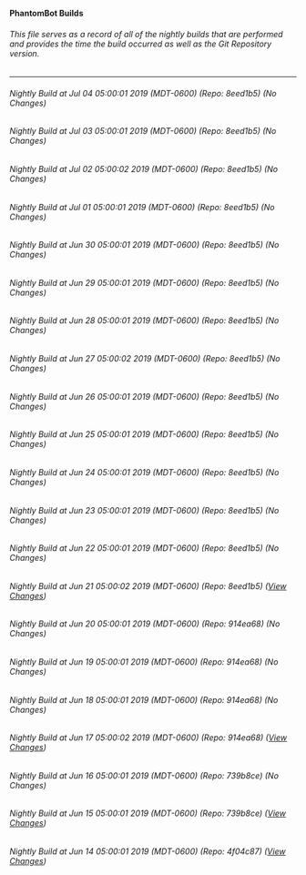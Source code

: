 **PhantomBot Builds**

###### This file serves as a record of all of the nightly builds that are performed and provides the time the build occurred as well as the Git Repository version.
-------------------------------------------------------------------------------------------------------------
###### Nightly Build at Jul 04 05:00:01 2019 (MDT-0600) (Repo: 8eed1b5) (No Changes)
###### Nightly Build at Jul 03 05:00:01 2019 (MDT-0600) (Repo: 8eed1b5) (No Changes)
###### Nightly Build at Jul 02 05:00:02 2019 (MDT-0600) (Repo: 8eed1b5) (No Changes)
###### Nightly Build at Jul 01 05:00:01 2019 (MDT-0600) (Repo: 8eed1b5) (No Changes)
###### Nightly Build at Jun 30 05:00:01 2019 (MDT-0600) (Repo: 8eed1b5) (No Changes)
###### Nightly Build at Jun 29 05:00:01 2019 (MDT-0600) (Repo: 8eed1b5) (No Changes)
###### Nightly Build at Jun 28 05:00:01 2019 (MDT-0600) (Repo: 8eed1b5) (No Changes)
###### Nightly Build at Jun 27 05:00:02 2019 (MDT-0600) (Repo: 8eed1b5) (No Changes)
###### Nightly Build at Jun 26 05:00:01 2019 (MDT-0600) (Repo: 8eed1b5) (No Changes)
###### Nightly Build at Jun 25 05:00:01 2019 (MDT-0600) (Repo: 8eed1b5) (No Changes)
###### Nightly Build at Jun 24 05:00:01 2019 (MDT-0600) (Repo: 8eed1b5) (No Changes)
###### Nightly Build at Jun 23 05:00:01 2019 (MDT-0600) (Repo: 8eed1b5) (No Changes)
###### Nightly Build at Jun 22 05:00:01 2019 (MDT-0600) (Repo: 8eed1b5) (No Changes)
###### Nightly Build at Jun 21 05:00:02 2019 (MDT-0600) (Repo: 8eed1b5) ([View Changes](https://github.com/PhantomBot/PhantomBot/compare/914ea68...8eed1b5))
###### Nightly Build at Jun 20 05:00:01 2019 (MDT-0600) (Repo: 914ea68) (No Changes)
###### Nightly Build at Jun 19 05:00:01 2019 (MDT-0600) (Repo: 914ea68) (No Changes)
###### Nightly Build at Jun 18 05:00:01 2019 (MDT-0600) (Repo: 914ea68) (No Changes)
###### Nightly Build at Jun 17 05:00:02 2019 (MDT-0600) (Repo: 914ea68) ([View Changes](https://github.com/PhantomBot/PhantomBot/compare/739b8ce...914ea68))
###### Nightly Build at Jun 16 05:00:01 2019 (MDT-0600) (Repo: 739b8ce) (No Changes)
###### Nightly Build at Jun 15 05:00:01 2019 (MDT-0600) (Repo: 739b8ce) ([View Changes](https://github.com/PhantomBot/PhantomBot/compare/4f04c87...739b8ce))
###### Nightly Build at Jun 14 05:00:01 2019 (MDT-0600) (Repo: 4f04c87) ([View Changes](https://github.com/PhantomBot/PhantomBot/compare/9f58840...4f04c87))
